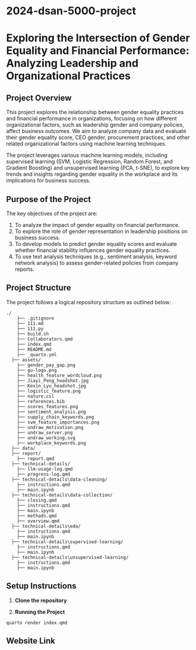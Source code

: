 # 2024-dsan-5000-project

# Exploring the Intersection of Gender Equality and Financial Performance: Analyzing Leadership and Organizational Practices

## Project Overview

This project explores the relationship between gender equality practices and financial performance in organizations, focusing on how different organizational factors, such as leadership gender and company policies, affect business outcomes. We aim to analyze company data and evaluate their gender equality score, CEO gender, procurement practices, and other related organizational factors using machine learning techniques.

The project leverages various machine learning models, including supervised learning (SVM, Logistic Regression, Random Forest, and Gradient Boosting) and unsupervised learning (PCA, t-SNE), to explore key trends and insights regarding gender equality in the workplace and its implications for business success.

## Purpose of the Project

The key objectives of the project are:
1. To analyze the impact of gender equality on financial performance.
2. To explore the role of gender representation in leadership positions on business success.
3. To develop models to predict gender equality scores and evaluate whether financial stability influences gender equality practices.
4. To use text analysis techniques (e.g., sentiment analysis, keyword network analysis) to assess gender-related policies from company reports.

## Project Structure

The project follows a logical repository structure as outlined below:
```
./
    ├── .gitignore
    ├── 111.md
    ├── 111.py
    ├── build.sh
    ├── Collaborators.qmd
    ├── index.qmd
    ├── README.md
    ├── _quarto.yml
  ├── assets/
    ├── gender_pay_gap.png
    ├── gu-logo.png
    ├── health_feature_wordcloud.png
    ├── Jiayi_Peng_headshot.jpg
    ├── Kexin_Lyu_headshot.jpg
    ├── logistic_feature.png
    ├── nature.csl
    ├── references.bib
    ├── scores_features.png
    ├── sentiment_analysis.png
    ├── supply_chain_keywords.png
    ├── svm_feature_importances.png
    ├── undraw_motivation.png
    ├── undraw_server.png
    ├── undraw_working.svg
    ├── workplace_keywords.png
  ├── data/
  ├── report/
    ├── report.qmd
  ├── technical-details/
    ├── llm-usage-log.qmd
    ├── progress-log.qmd
  ├── technical-details\data-cleaning/
    ├── instructions.qmd
    ├── main.ipynb
  ├── technical-details\data-collection/
    ├── closing.qmd
    ├── instructions.qmd
    ├── main.ipynb
    ├── methods.qmd
    ├── overview.qmd
  ├── technical-details\eda/
    ├── instructions.qmd
    ├── main.ipynb
  ├── technical-details\supervised-learning/
    ├── instructions.qmd
    ├── main.ipynb
  ├── technical-details\unsupervised-learning/
    ├── instructions.qmd
    ├── main.ipynb
```

## Setup Instructions

1. **Clone the repository**

2. **Running the Project**
```
quarto render index.qmd
```

## Website Link


